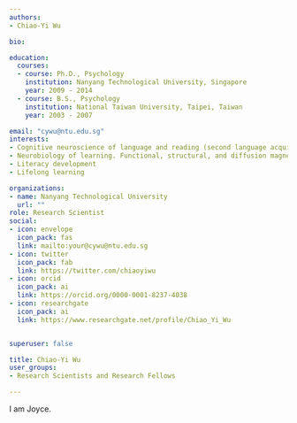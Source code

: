 ```yaml
---
authors:
- Chiao-Yi Wu

bio: 

education:
  courses:
  - course: Ph.D., Psychology
    institution: Nanyang Technological University, Singapore
    year: 2009 - 2014
  - course: B.S., Psychology
    institution: National Taiwan University, Taipei, Taiwan
    year: 2003 - 2007

email: "cywu@ntu.edu.sg"
interests:
- Cognitive neuroscience of language and reading (second language acquisition, bilingualism, typical and atypical language development across lifespan)
- Neurobiology of learning. Functional, structural, and diffusion magnetic resonance imaging
- Literacy development
- Lifelong learning

organizations:
- name: Nanyang Technological University
  url: ""
role: Research Scientist
social:
- icon: envelope
  icon_pack: fas
  link: mailto:your@cywu@ntu.edu.sg
- icon: twitter
  icon_pack: fab
  link: https://twitter.com/chiaoyiwu
- icon: orcid
  icon_pack: ai
  link: https://orcid.org/0000-0001-8237-4038
- icon: researchgate
  icon_pack: ai
  link: https://www.researchgate.net/profile/Chiao_Yi_Wu


superuser: false

title: Chiao-Yi Wu
user_groups:
- Research Scientists and Research Fellows

---
```


I am Joyce.